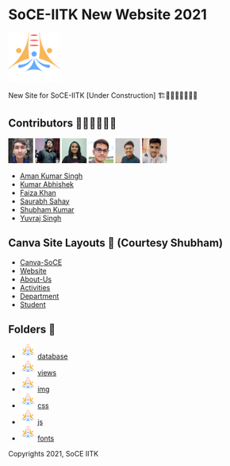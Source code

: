 # SoCE-IITK New Website 2021
<code><img height="100" src = "public/img/SoCE-logo.svg"></code>

New Site for SoCE-IITK [Under Construction] 🏗👷🏻‍♂️👷🏻‍♀️🚧


## Contributors 👷🏻‍♂️👷🏻‍♀️
<code><img height="50" src = "public/img/team/d2.jpg"></code> 
<code><img height="50" src = "public/img/team/w4.jpg"></code> 
<code><img height="50" src = "public/img/team/w2.jpg"></code> 
<code><img height="50" src = "public/img/team/w5.jpg"></code> 
<code><img height="50" src = "public/img/team/d5.jpg"></code> 
<code><img height="50" src = "public/img/team/w7.jpg"></code> 
- [Aman Kumar Singh](https://github.com/amanks-20)
- [Kumar Abhishek](https://github.com/kabhishek20)
- [Faiza Khan](https://github.com/faizak31)
- [Saurabh Sahay](https://github.com/sahay-saurabh)
- [Shubham Kumar](https://github.com/Shubham-707)
- [Yuvraj Singh](https://github.com/Yuvraj1171)



## Canva Site Layouts 📝 (Courtesy Shubham)

- [Canva-SoCE](https://www.canva.com/design/DAEsiQTOrrM/Tq0m9SvyOg_elmVW0HdLgA/view?website#2:title-page)
- [Website](https://www.canva.com/design/DAEsiQTOrrM/Tq0m9SvyOg_elmVW0HdLgA/view?website#2:contact-page)
- [About-Us](https://www.canva.com/design/DAEuaxDQGYc/XGKazHkNxQipher1FWnJDQ/view?website#2)
- [Activities](https://www.canva.com/design/DAEsivoIJ5Y/MLQnIQQE1s7_kb_s_vXRPg/view?website#2:activities)
- [Department](https://www.canva.com/design/DAEuYPG-TmA/X53Ir4oGb76Tg8_xrosrhg/view?website#2)
- [Student](https://www.canva.com/design/DAEuYHUTsPM/kaX1nOe1rP7Kr3-03QEFqg/view?website#2)

## Folders 📄
-   <code><img height="30" src = "public/img/SoCE-logo.svg"></code> [database](database/)
-   <code><img height="30" src = "public/img/SoCE-logo.svg"></code> [views](views/)
-   <code><img height="30" src = "public/img/SoCE-logo.svg"></code> [img](public/img/)
-   <code><img height="30" src = "public/img/SoCE-logo.svg"></code> [css](public/css/)
-   <code><img height="30" src = "public/img/SoCE-logo.svg"></code> [js](public/js/)
-   <code><img height="30" src = "public/img/SoCE-logo.svg"></code> [fonts](public/fonts/)



Copyrights 2021, SoCE IITK

